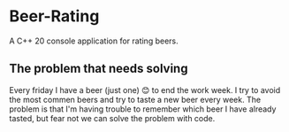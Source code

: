 # Beer-Rating

A C++ 20 console application for rating beers. 

## The problem that needs solving

Every friday I have a beer (just one) 😊 to end the work week.
I try to avoid the most commen beers and try to taste a new beer every week.
The problem is that I'm having trouble to remember which beer I have already tasted, but fear not we can solve the problem with code. 